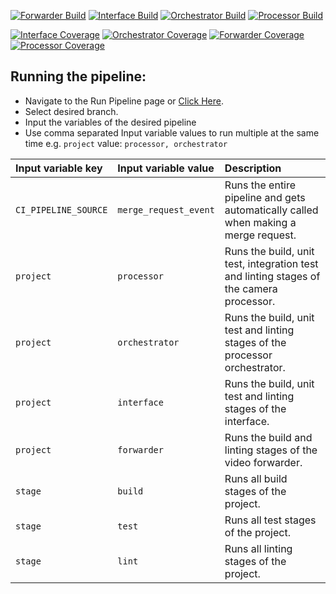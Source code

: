 [![Forwarder Build](https://github.com/UU-tracktech/tracktech/actions/workflows/Forwarder_Build.yml/badge.svg)](https://github.com/UU-tracktech/tracktech/actions/workflows/Forwarder_Build.yml)
[![Interface Build](https://github.com/UU-tracktech/tracktech/actions/workflows/Interface_Build.yml/badge.svg)](https://github.com/UU-tracktech/tracktech/actions/workflows/Interface_Build.yml)
[![Orchestrator Build](https://github.com/UU-tracktech/tracktech/actions/workflows/Orchestrator_Build.yml/badge.svg)](https://github.com/UU-tracktech/tracktech/actions/workflows/Orchestrator_Build.yml)
[![Processor Build](https://github.com/UU-tracktech/tracktech/actions/workflows/Processor_Build.yml/badge.svg)](https://github.com/UU-tracktech/tracktech/actions/workflows/Processor_Build.yml)

[![Interface Coverage](https://codecov.io/gh/UU-tracktech/tracktech/branch/develop/graph/badge.svg?flag=Interface&token=swMWxrC43A)](https://codecov.io/gh/UU-tracktech/tracktech?flag=Interface)
[![Orchestrator Coverage](https://codecov.io/gh/UU-tracktech/tracktech/branch/develop/graph/badge.svg?flag=Orchestrator&token=swMWxrC43A)](https://codecov.io/gh/UU-tracktech/tracktech?flag=Orchestrator)
[![Forwarder Coverage](https://codecov.io/gh/UU-tracktech/tracktech/branch/develop/graph/badge.svg?flag=Forwarder&token=swMWxrC43A)](https://codecov.io/gh/UU-tracktech/tracktech?flag=Forwarder)
[![Processor Coverage](https://codecov.io/gh/UU-tracktech/tracktech/branch/develop/graph/badge.svg?flag=Processo&token=swMWxrC43A)](https://codecov.io/gh/UU-tracktech/tracktech?flag=Processor)

## Running the pipeline:

* Navigate to the Run Pipeline page or <a href="https://git.science.uu.nl/e.w.j.bangma/tracktech/-/pipelines/new" target="_blank">Click Here</a>.
* Select desired branch.
* Input the variables of the desired pipeline
* Use comma separated Input variable values to run multiple at the same time e.g. `project` value: `processor, orchestrator`

| Input variable key   | Input variable value     | Description                                                                             |
| :------------------- | :----------------------- | :-------------------------------------------------------------------------------------- |
| `CI_PIPELINE_SOURCE` | `merge_request_event`    | Runs the entire pipeline and gets automatically called when making a merge request.     |
| `project`            | `processor`              | Runs the build, unit test, integration test and linting stages of the camera processor. |
| `project`            | `orchestrator`           | Runs the build, unit test and linting stages of the processor orchestrator.             |
| `project`            | `interface`              | Runs the build, unit test and linting stages of the interface.                          |
| `project`            | `forwarder`              | Runs the build and linting stages of the video forwarder.                               |
| `stage`              | `build`                  | Runs all build stages of the project.                                                   |
| `stage`              | `test`                   | Runs all test stages of the project.                                                    |
| `stage`              | `lint`                   | Runs all linting stages of the project.                                                 |
